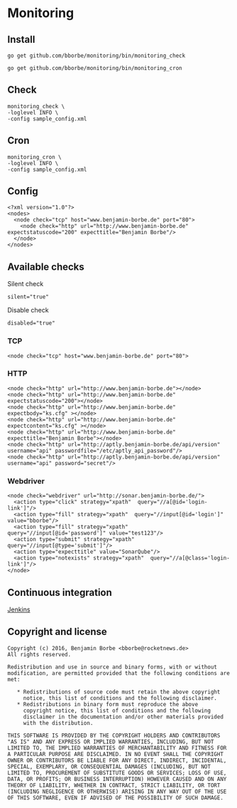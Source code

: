 # Monitoring

## Install

`go get github.com/bborbe/monitoring/bin/monitoring_check`

`go get github.com/bborbe/monitoring/bin/monitoring_cron`

## Check

```
monitoring_check \ 
-loglevel INFO \
-config sample_config.xml
```

## Cron

```
monitoring_cron \ 
-loglevel INFO \
-config sample_config.xml
```

## Config

```
<?xml version="1.0"?>
<nodes>
  <node check="tcp" host="www.benjamin-borbe.de" port="80">
    <node check="http" url="http://www.benjamin-borbe.de" expectstatuscode="200" expecttitle="Benjamin Borbe"/>
  </node>
</nodes>
```
## Available checks

Silent check

`silent="true"`

Disable check

`disabled="true"`

### TCP

```
<node check="tcp" host="www.benjamin-borbe.de" port="80">
```

### HTTP

```
<node check="http" url="http://www.benjamin-borbe.de"></node>
<node check="http" url="http://www.benjamin-borbe.de" expectstatuscode="200"></node>
<node check="http" url="http://www.benjamin-borbe.de" expectbody="ks.cfg" ></node>
<node check="http" url="http://www.benjamin-borbe.de" expectcontent="ks.cfg" ></node>
<node check="http" url="http://www.benjamin-borbe.de" expecttitle="Benjamin Borbe"></node>
<node check="http" url="http://aptly.benjamin-borbe.de/api/version" username="api" passwordfile="/etc/aptly_api_password"/>
<node check="http" url="http://aptly.benjamin-borbe.de/api/version" username="api" password="secret"/>
```

### Webdriver

```
<node check="webdriver" url="http://sonar.benjamin-borbe.de/">
  <action type="click" strategy="xpath"  query="//a[@id='login-link']"/>
  <action type="fill" strategy="xpath"  query="//input[@id='login']" value="bborbe"/>
  <action type="fill" strategy="xpath"  query="//input[@id='password']" value="test123"/>
  <action type="submit" strategy="xpath"  query="//input[@type='submit']"/>
  <action type="expecttitle" value="SonarQube"/>
  <action type="notexists" strategy="xpath"  query="//a[@class='login-link']"/>
</node>
```

## Continuous integration

[Jenkins](https://www.benjamin-borbe.de/jenkins/job/Go-Monitoring/)

## Copyright and license

    Copyright (c) 2016, Benjamin Borbe <bborbe@rocketnews.de>
    All rights reserved.
    
    Redistribution and use in source and binary forms, with or without
    modification, are permitted provided that the following conditions are
    met:
    
       * Redistributions of source code must retain the above copyright
         notice, this list of conditions and the following disclaimer.
       * Redistributions in binary form must reproduce the above
         copyright notice, this list of conditions and the following
         disclaimer in the documentation and/or other materials provided
         with the distribution.

    THIS SOFTWARE IS PROVIDED BY THE COPYRIGHT HOLDERS AND CONTRIBUTORS
    "AS IS" AND ANY EXPRESS OR IMPLIED WARRANTIES, INCLUDING, BUT NOT
    LIMITED TO, THE IMPLIED WARRANTIES OF MERCHANTABILITY AND FITNESS FOR
    A PARTICULAR PURPOSE ARE DISCLAIMED. IN NO EVENT SHALL THE COPYRIGHT
    OWNER OR CONTRIBUTORS BE LIABLE FOR ANY DIRECT, INDIRECT, INCIDENTAL,
    SPECIAL, EXEMPLARY, OR CONSEQUENTIAL DAMAGES (INCLUDING, BUT NOT
    LIMITED TO, PROCUREMENT OF SUBSTITUTE GOODS OR SERVICES; LOSS OF USE,
    DATA, OR PROFITS; OR BUSINESS INTERRUPTION) HOWEVER CAUSED AND ON ANY
    THEORY OF LIABILITY, WHETHER IN CONTRACT, STRICT LIABILITY, OR TORT
    (INCLUDING NEGLIGENCE OR OTHERWISE) ARISING IN ANY WAY OUT OF THE USE
    OF THIS SOFTWARE, EVEN IF ADVISED OF THE POSSIBILITY OF SUCH DAMAGE.
